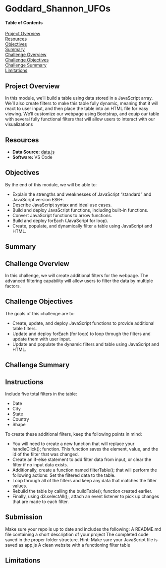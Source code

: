 # Goddard_Shannon_UFOs  
#### Table of Contents

[Project Overview](#project-overview)  
[Resources](#resources)  
[Objectives](#objectives)  
[Summary](#summary)  
[Challenge Overview](#challenge-overview)  
[Challenge Objectives](#challenge-objectives)  
[Challenge Summary](#challenge-summary)  
[Limitations](#limitations)


## Project Overview
In this module, we’ll build a table using data stored in a JavaScript array. We’ll also create filters to make this table fully dynamic, meaning that it will react to user input, and then place the table into an HTML file for easy viewing.
We’ll customize our webpage using Bootstrap, and equip our table with several fully functional filters that will allow users to interact with our visualizations  

## Resources  
- **Data Source:** [data.js]() 
- **Software:** VS Code

## Objectives
By the end of this module, we will be able to: 
- Explain the strengths and weaknesses of JavaScript “standard” and JavaScript version ES6+. 
- Describe JavaScript syntax and ideal use cases. 
- Build and deploy JavaScript functions, including built-in functions. 
- Convert JavaScript functions to arrow functions. 
- Build and deploy forEach (JavaScript for loop). 
- Create, populate, and dynamically filter a table using JavaScript and HTML.  

## Summary

## Challenge Overview
In this challenge, we will create additional filters for the webpage. The advanced filtering capability will allow users to filter the data by multiple factors.  

## Challenge Objectives  
The goals of this challenge are to:
- Create, update, and deploy JavaScript functions to provide additional table filters.
- Update and deploy forEach (for loop) to loop through the filters and update them with user input.
- Update and populate the dynamic filters and table using JavaScript and HTML.  

## Challenge Summary

## Instructions  
Include five total filters in the table:
- Date
- City
- State
- Country
- Shape  

To create these additional filters, keep the following points in mind:
- You will need to create a new function that will replace your handleClick(); function. This function saves the element, value, and the id of the filter that was changed. 
- Create an if-else statement to add filter data from input, or clear the filter if no input data exists.
- Additionally, create a function named filterTable(); that will perform the following actions: 
Set the filtered data to the table.
- Loop through all of the filters and keep any data that matches the filter values.
- Rebuild the table by calling the buildTable(); function created earlier.
- Finally, using d3.selectAll();, attach an event listener to pick up changes that are made to each filter.

## Submission
Make sure your repo is up to date and includes the following:
A README.md file containing a short description of your project
The completed code saved in the proper folder structure. Hint: Make sure your JavaScript file is saved as app.js 
A clean website with a functioning filter table  

## Limitations
